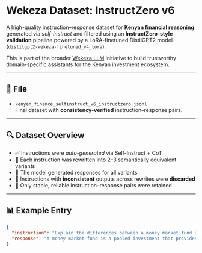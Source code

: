 # Wekeza Dataset: InstructZero v6

A high-quality instruction–response dataset for **Kenyan financial reasoning** generated via *self-instruct* and filtered using an **InstructZero-style validation** pipeline powered by a LoRA-finetuned DistilGPT2 model (`distilgpt2-wekeza-finetuned_v4_lora`).

This is part of the broader [Wekeza LLM](https://github.com/brianbollo/wekeza-llm) initiative to build trustworthy domain-specific assistants for the Kenyan investment ecosystem.

---

## 📁 File

- `kenyan_finance_selfinstruct_v6_instructzero.jsonl`  
  Final dataset with **consistency-verified** instruction–response pairs.

---

## 🔍 Dataset Overview

- ✅ Instructions were *auto-generated* via Self-Instruct + CoT
- 🤖 Each instruction was rewritten into 2–3 semantically equivalent variants
- 🧠 The model generated responses for all variants
- 🧮 Instructions with **inconsistent** outputs across rewrites were **discarded**
- 🧼 Only stable, reliable instruction–response pairs were retained

---

## 📊 Example Entry

```json
{
  "instruction": "Explain the differences between a money market fund and a fixed deposit in Kenya.",
  "response": "A money market fund is a pooled investment that provides daily liquidity and invests in short-term securities. A fixed deposit locks in funds for a set period with a fixed interest rate. MMFs are more flexible, while fixed deposits offer slightly higher returns but less accessibility."
}
